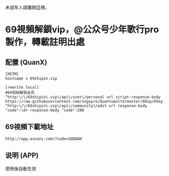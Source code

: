 未成年人請離開這裡。

# 69視頻解鎖vip，@公众号少年歌行pro 製作，轉載註明出處

## 配置 (QuanX)

```properties
[MITM]
hostname = 69shipin.vip

[rewrite_local]
#69视频解锁会员
^http:\/\/69shipin\.vip\/api\/user\/personal url script-response-body https://raw.githubusercontent.com/sngxpro/QuantumultX/master/69sp/69sp.js
^http:\/\/69shipin\.vip\/api\/community\/edit url response-body "code":\d+ response-body "code":200
```

## 69視頻下載地址

```properties
http://app.exxanz.com/?code=SQDDAH
```

## 说明 (APP)

使用後自動生效

